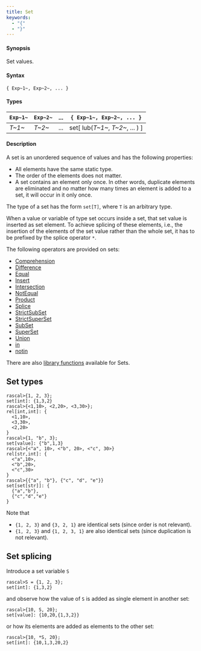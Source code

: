 ```yaml
---
title: Set
keywords:
  - "{"
  - "}"
---
```


#### Synopsis

Set values.

#### Syntax

`{ Exp~1~, Exp~2~, ... }`

#### Types


|  `Exp~1~` |  `Exp~2~` |  ...  |  `{ Exp~1~, Exp~2~, ... }`    |
| --- | --- | --- | --- |
| _T~1~_    | _T~2~_    |  ...  |  set[ lub(_T~1~_, _T~2~_, ... ) ]  |


#### Description

A set is an unordered sequence of values and has the following properties:

*  All elements have the same static type.
*  The order of the elements does not matter.
*  A set contains an element only once. In other words, duplicate elements are eliminated and no 
  matter how many times an element is added to a set, it will occur in it only once.


The type of a set has the form `set[T]`,
where `T` is an arbitrary type.

When a value or variable of type set occurs inside a set, that set value is inserted as set element. 
To achieve splicing of these elements, i.e., the insertion of the elements of the set value rather than the whole set,
it has to be prefixed by the splice operator `*`.

The following operators are provided on sets:
* [Comprehension](../../../../Rascal/Expressions/Values/Set/Comprehension/)
* [Difference](../../../../Rascal/Expressions/Values/Set/Difference/)
* [Equal](../../../../Rascal/Expressions/Values/Set/Equal/)
* [Insert](../../../../Rascal/Expressions/Values/Set/Insert/)
* [Intersection](../../../../Rascal/Expressions/Values/Set/Intersection/)
* [NotEqual](../../../../Rascal/Expressions/Values/Set/NotEqual/)
* [Product](../../../../Rascal/Expressions/Values/Set/Product/)
* [Splice](../../../../Rascal/Expressions/Values/Set/Splice/)
* [StrictSubSet](../../../../Rascal/Expressions/Values/Set/StrictSubSet/)
* [StrictSuperSet](../../../../Rascal/Expressions/Values/Set/StrictSuperSet/)
* [SubSet](../../../../Rascal/Expressions/Values/Set/SubSet/)
* [SuperSet](../../../../Rascal/Expressions/Values/Set/SuperSet/)
* [Union](../../../../Rascal/Expressions/Values/Set/Union/)
* [in](../../../../Rascal/Expressions/Values/Set/in/)
* [notin](../../../../Rascal/Expressions/Values/Set/notin/)

There are also [library functions](../../../../Library/Set.md/) available for Sets.
##  Set types 


```rascal-shell 
rascal>{1, 2, 3};
set[int]: {1,3,2}
rascal>{<1,10>, <2,20>, <3,30>};
rel[int,int]: {
  <1,10>,
  <3,30>,
  <2,20>
}
rascal>{1, "b", 3};
set[value]: {"b",1,3}
rascal>{<"a", 10>, <"b", 20>, <"c", 30>}
rel[str,int]: {
  <"a",10>,
  <"b",20>,
  <"c",30>
}
rascal>{{"a", "b"}, {"c", "d", "e"}}
set[set[str]]: {
  {"a","b"},
  {"c","d","e"}
}
```
Note that

*  `{1, 2, 3}` and `{3, 2, 1}` are identical sets (since order is not relevant).
*  `{1, 2, 3}` and `{1, 2, 3, 1}` are also identical sets (since duplication is not relevant).



##  Set splicing 

Introduce a set variable `S`

```rascal-shell ,continue
rascal>S = {1, 2, 3};
set[int]: {1,3,2}
```
and observe how the value of `S` is added as single element in another set:

```rascal-shell ,continue
rascal>{10, S, 20};
set[value]: {10,20,{1,3,2}}
```
or how its elements are added as elements to the other set:

```rascal-shell ,continue
rascal>{10, *S, 20};
set[int]: {10,1,3,20,2}
```


